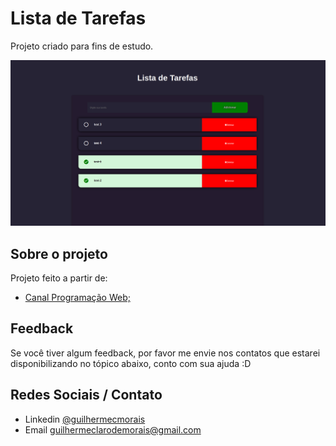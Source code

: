 
# Lista de Tarefas

Projeto criado para fins de estudo.


![preview](./assets/preview.png)

## Sobre o projeto

Projeto feito a partir de:

- [Canal Programação Web;](https://www.youtube.com/watch?v=McKNP3g6VBA)


## Feedback

Se você tiver algum feedback, por favor me envie nos contatos que estarei disponibilizando no tópico abaixo, conto com sua ajuda :D


## Redes Sociais / Contato

- Linkedin [@guilhermecmorais](https://www.linkedin.com/in/guilhermecmorais/)
- Email guilhermeclarodemorais@gmail.com
